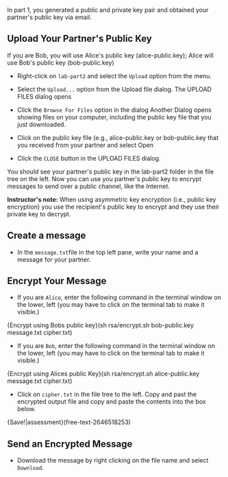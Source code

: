 In part 1, you generated a public and private key pair and obtained your partner's public key via email.

## Upload Your Partner's Public Key

If you are Bob, you will use Alice's public key (alice-public.key); Alice will use Bob's public key (bob-public.key)

 - Right-click on ```lab-part2``` and select the ```Upload``` option from the menu.
 
 - Select the ```Upload...``` option from the Upload file dialog. 
 The UPLOAD FILES dialog opens
 
 - Click the ```Browse For Files``` option in the dialog
 Another Dialog opens showing files on your computer, including the public key file that you just downloaded.
 
 - Click on the public key file (e.g., alice-public.key or bob-public.key that you received from your partner and select Open

 - Click the ```CLOSE``` button in the UPLOAD FILES dialog.
 
You should see your partner's public key in the lab-part2 folder in the file tree on the left. Now you can use you partner's public key to encrypt messages to send over a public channel, like the Internet.

**Instructor's note:** When using asymmetric key encryption (i.e., public key encryption) you use the recipient's public key to encrypt and they use their private key to decrypt.

## Create a message

 - In the `message.txt`file in the top left pane, write your name and a message for your partner.

## Encrypt Your Message

- If you are ```Alice```, enter the following command in the terminal window on the lower, left (you may have to click on the terminal tab to make it visible.)

{Encrypt using Bobs public key}(sh rsa/encrypt.sh bob-public.key message.txt cipher.txt)

- If you are ```Bob```, enter the following command in the terminal window on the lower, left (you may have to click on the terminal tab to make it visible.)

{Encrypt using Alices public Key}(sh rsa/encrypt.sh alice-public.key message.txt cipher.txt)

 - Click on ```cipher.txt``` in the file tree to the left. Copy and past the encrypted output file and copy and paste the contents into the box below.

{Save!|assessment}(free-text-2646518253)


## Send an Encrypted Message
 - Download the message by right clicking on the file name and select ```Download```. 



